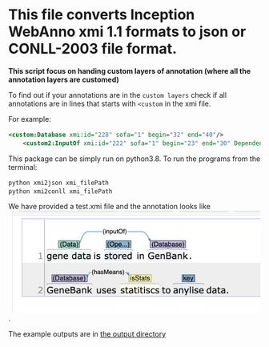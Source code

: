 # This file converts Inception WebAnno xmi 1.1 formats to json or CONLL-2003 file format.

**This script focus on handing custom layers of annotation (where all the annotation layers are customed)**

To find out if your annotations are in the `custom layers` check if all annotations are in lines that starts with `<custom` in the xmi file. 

For example:
```xml
<custom:Database xmi:id="228" sofa="1" begin="32" end="40"/>
    <custom2:InputOf xmi:id="222" sofa="1" begin="23" end="30" Dependent="217" Governor="211"/>
```


This package can be simply run on python3.8. To run the programs from the terminal: 
```sh
python xmi2json xmi_filePath
python xmi2conll xmi_filePath
```

We have provided a test.xmi file and the annotation looks like ![this](test_img.png).

The example outputs are in [the output directory](example_out)


